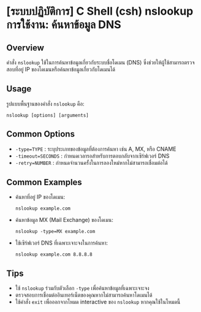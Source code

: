 # [ระบบปฏิบัติการ] C Shell (csh) nslookup การใช้งาน: ค้นหาข้อมูล DNS

## Overview
คำสั่ง `nslookup` ใช้ในการค้นหาข้อมูลเกี่ยวกับระบบชื่อโดเมน (DNS) ซึ่งช่วยให้ผู้ใช้สามารถตรวจสอบที่อยู่ IP ของโดเมนหรือค้นหาข้อมูลเกี่ยวกับโดเมนได้

## Usage
รูปแบบพื้นฐานของคำสั่ง `nslookup` คือ:

```
nslookup [options] [arguments]
```

## Common Options
- `-type=TYPE` : ระบุประเภทของข้อมูลที่ต้องการค้นหา เช่น A, MX, หรือ CNAME
- `-timeout=SECONDS` : กำหนดเวลารอสำหรับการตอบกลับจากเซิร์ฟเวอร์ DNS
- `-retry=NUMBER` : กำหนดจำนวนครั้งในการลองใหม่หากไม่สามารถเชื่อมต่อได้

## Common Examples
- ค้นหาที่อยู่ IP ของโดเมน:
  ```shell
  nslookup example.com
  ```

- ค้นหาข้อมูล MX (Mail Exchange) ของโดเมน:
  ```shell
  nslookup -type=MX example.com
  ```

- ใช้เซิร์ฟเวอร์ DNS ที่เฉพาะเจาะจงในการค้นหา:
  ```shell
  nslookup example.com 8.8.8.8
  ```

## Tips
- ใช้ `nslookup` ร่วมกับตัวเลือก `-type` เพื่อค้นหาข้อมูลที่เฉพาะเจาะจง
- ตรวจสอบการเชื่อมต่ออินเทอร์เน็ตของคุณหากไม่สามารถค้นหาโดเมนได้
- ใช้คำสั่ง `exit` เพื่อออกจากโหมด interactive ของ `nslookup` หากคุณใช้ในโหมดนี้